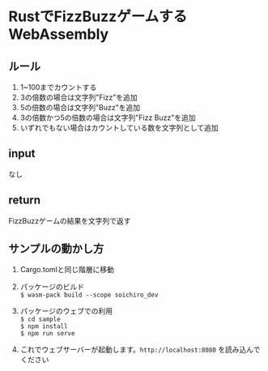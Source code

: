 # RustでFizzBuzzゲームするWebAssembly

## ルール

1. 1~100までカウントする
2. 3の倍数の場合は文字列"Fizz"を追加
3. 5の倍数の場合は文字列"Buzz"を追加
4. 3の倍数かつ5の倍数の場合は文字列"Fizz Buzz"を追加
5. いずれでもない場合はカウントしている数を文字列として追加

## input

なし

## return

FizzBuzzゲームの結果を文字列で返す

## サンプルの動かし方

1. Cargo.tomlと同じ階層に移動
2. パッケージのビルド  
   `$ wasm-pack build --scope soichiro_dev`  

3. パッケージのウェブでの利用  
   `$ cd sample`  
   `$ npm install`  
   `$ npm run serve`  

4. これでウェブサーバーが起動します。`http://localhost:8080` を読み込んでください  
